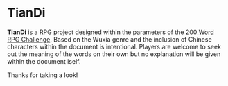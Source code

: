 # TianDi

**TianDi** is a RPG project designed within the parameters of the [200 Word RPG Challenge](https://200wordrpg.github.io/). Based on the Wuxia genre and the inclusion of Chinese characters within the document is intentional. Players are welcome to seek out the meaning of the words on their own but no explanation will be given within the document iself.

Thanks for taking a look!